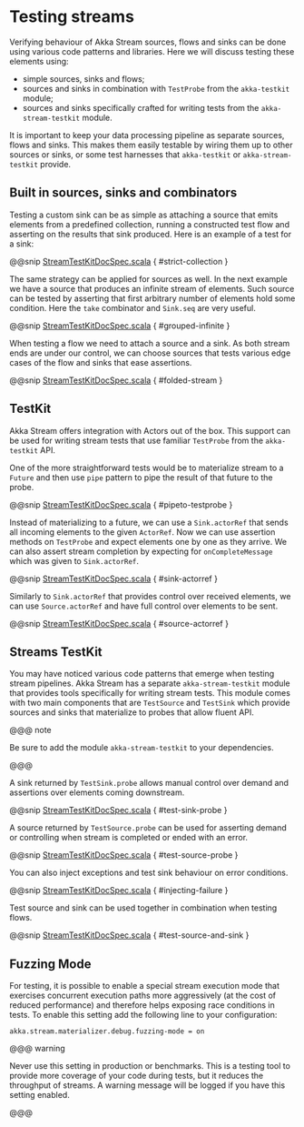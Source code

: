<a id="stream-testkit-scala"></a>
# Testing streams

Verifying behaviour of Akka Stream sources, flows and sinks can be done using
various code patterns and libraries. Here we will discuss testing these
elements using:

 * simple sources, sinks and flows;
 * sources and sinks in combination with `TestProbe` from the `akka-testkit` module;
 * sources and sinks specifically crafted for writing tests from the `akka-stream-testkit` module.

It is important to keep your data processing pipeline as separate sources,
flows and sinks. This makes them easily testable by wiring them up to other
sources or sinks, or some test harnesses that `akka-testkit` or
`akka-stream-testkit` provide.

## Built in sources, sinks and combinators

Testing a custom sink can be as simple as attaching a source that emits
elements from a predefined collection, running a constructed test flow and
asserting on the results that sink produced. Here is an example of a test for a
sink:

@@snip [StreamTestKitDocSpec.scala](../code/docs/stream/StreamTestKitDocSpec.scala) { #strict-collection }

The same strategy can be applied for sources as well. In the next example we
have a source that produces an infinite stream of elements. Such source can be
tested by asserting that first arbitrary number of elements hold some
condition. Here the `take` combinator and `Sink.seq` are very useful.

@@snip [StreamTestKitDocSpec.scala](../code/docs/stream/StreamTestKitDocSpec.scala) { #grouped-infinite }

When testing a flow we need to attach a source and a sink. As both stream ends
are under our control, we can choose sources that tests various edge cases of
the flow and sinks that ease assertions.

@@snip [StreamTestKitDocSpec.scala](../code/docs/stream/StreamTestKitDocSpec.scala) { #folded-stream }

## TestKit

Akka Stream offers integration with Actors out of the box. This support can be
used for writing stream tests that use familiar `TestProbe` from the
`akka-testkit` API.

One of the more straightforward tests would be to materialize stream to a
`Future` and then use `pipe` pattern to pipe the result of that future
to the probe.

@@snip [StreamTestKitDocSpec.scala](../code/docs/stream/StreamTestKitDocSpec.scala) { #pipeto-testprobe }

Instead of materializing to a future, we can use a `Sink.actorRef` that
sends all incoming elements to the given `ActorRef`. Now we can use
assertion methods on `TestProbe` and expect elements one by one as they
arrive. We can also assert stream completion by expecting for
`onCompleteMessage` which was given to `Sink.actorRef`.

@@snip [StreamTestKitDocSpec.scala](../code/docs/stream/StreamTestKitDocSpec.scala) { #sink-actorref }

Similarly to `Sink.actorRef` that provides control over received
elements, we can use `Source.actorRef` and have full control over
elements to be sent.

@@snip [StreamTestKitDocSpec.scala](../code/docs/stream/StreamTestKitDocSpec.scala) { #source-actorref }

## Streams TestKit

You may have noticed various code patterns that emerge when testing stream
pipelines. Akka Stream has a separate `akka-stream-testkit` module that
provides tools specifically for writing stream tests. This module comes with
two main components that are `TestSource` and `TestSink` which
provide sources and sinks that materialize to probes that allow fluent API.

@@@ note

Be sure to add the module `akka-stream-testkit` to your dependencies.

@@@

A sink returned by `TestSink.probe` allows manual control over demand and
assertions over elements coming downstream.

@@snip [StreamTestKitDocSpec.scala](../code/docs/stream/StreamTestKitDocSpec.scala) { #test-sink-probe }

A source returned by `TestSource.probe` can be used for asserting demand or
controlling when stream is completed or ended with an error.

@@snip [StreamTestKitDocSpec.scala](../code/docs/stream/StreamTestKitDocSpec.scala) { #test-source-probe }

You can also inject exceptions and test sink behaviour on error conditions.

@@snip [StreamTestKitDocSpec.scala](../code/docs/stream/StreamTestKitDocSpec.scala) { #injecting-failure }

Test source and sink can be used together in combination when testing flows.

@@snip [StreamTestKitDocSpec.scala](../code/docs/stream/StreamTestKitDocSpec.scala) { #test-source-and-sink }

## Fuzzing Mode

For testing, it is possible to enable a special stream execution mode that exercises concurrent execution paths
more aggressively (at the cost of reduced performance) and therefore helps exposing race conditions in tests. To
enable this setting add the following line to your configuration:

```
akka.stream.materializer.debug.fuzzing-mode = on
```

@@@ warning

Never use this setting in production or benchmarks. This is a testing tool to provide more coverage of your code
during tests, but it reduces the throughput of streams. A warning message will be logged if you have this setting
enabled.

@@@
